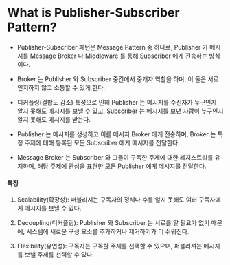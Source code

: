 # What is Publisher-Subscriber Pattern?

 - Publisher-Subscriber 패턴은 Message Pattern 중 하나로, Publisher 가 메시지를 Message Broker 나 Middleware 를 통해 Subscriber 에게 전송하는 방식이다.

 - Broker 는  Publisher 와 Subscriber 중간에서 중개자 역할을 하며, 이 둘은 서로 인지하지 않고 소통할 수 있게 한다.

 - 디커플링(결합도 감소) 특성으로 인해 Publisher 는 메시지를 수신자가 누구인지 알지 못해도 메시지를 보낼 수 있고, Subscriber 는 메시지를 보낸 사람이 누구인지 알지 못해도 메시지를 받는다.

 - Publisher 는 메시지를 생성하고 이를 메시지 Broker 에게 전송하며, Broker 는 특정 주제에 대해 등록된 모든 Subscriber 에게 메시지를 전달한다.

 - Message Broker 는 Subscriber 와 그들이 구독한 주제에 대한 레지스트리를 유지하며, 해당 주제에 관심을 표현한 모든 Publisher 에게 메시지를 전달한다.

#### 특징

  1. Scalability(확장성): 퍼블리셔는 구독자의 정체나 수를 알지 못해도 여러 구독자에게 메시지를 보낼 수 있다.

  2. Decoupling(디커플링): Publisher 와 Subscriber 는 서로를 알 필요가 없기 때문에, 시스템에 새로운 구성 요소를 추가하거나 제거하기가 더 쉬워진다.

  3. Flexibility(유연성): 구독자는 구독할 주제를 선택할 수 있으며, 퍼블리셔는 메시지를 보낼 주제를 선택할 수 있다.

